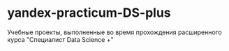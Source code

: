 # yandex-practicum-DS-plus
Учебные проекты, выполненные во время прохождения расширенного курса "Специалист Data Science +"
